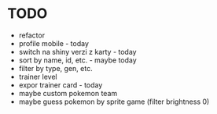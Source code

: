 # TODO
- refactor
- profile mobile - today
- switch na shiny verzi z karty - today
- sort by name, id, etc. - maybe today
- filter by type, gen, etc.
- trainer level
- expor trainer card - today
- maybe custom pokemon team
- maybe guess pokemon by sprite game (filter brightness 0)